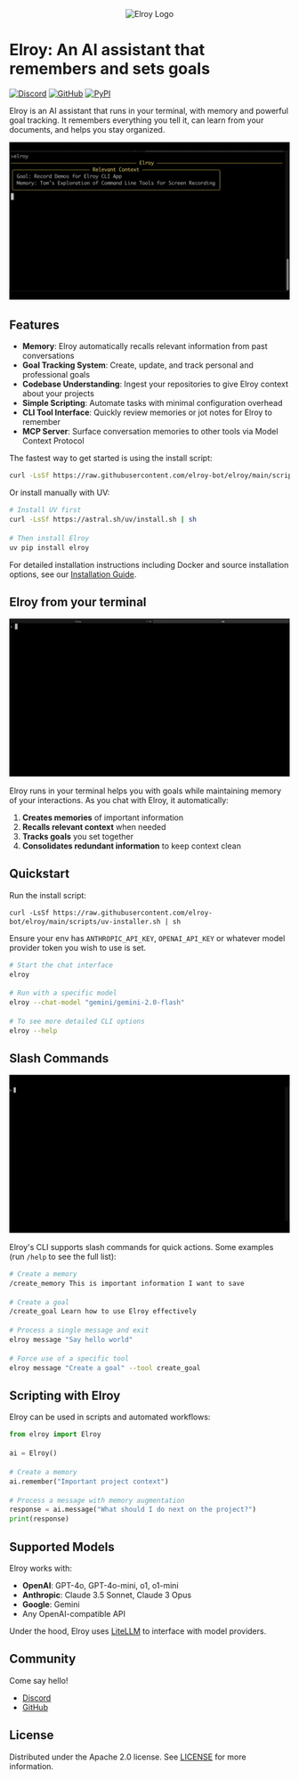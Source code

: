 <div align="center">
  <img src="images/logo_circle.png" alt="Elroy Logo" width="200"/>
</div>

# Elroy: An AI assistant that remembers and sets goals

[![Discord](https://img.shields.io/discord/1200684659277832293?color=7289DA&label=Discord&logo=discord&logoColor=white)](https://discord.gg/5PJUY4eMce)
[![GitHub](https://img.shields.io/github/stars/elroy-bot/elroy?style=social)](https://github.com/elroy-bot/elroy)
[![PyPI](https://img.shields.io/pypi/v/elroy)](https://pypi.org/project/elroy/)

Elroy is an AI assistant that runs in your terminal, with memory and powerful goal tracking. It remembers everything you tell it, can learn from your documents, and helps you stay organized.

![Goals Demo](images/goals_demo.gif)

## Features

- **Memory**: Elroy automatically recalls relevant information from past conversations
- **Goal Tracking System**: Create, update, and track personal and professional goals
- **Codebase Understanding**: Ingest your repositories to give Elroy context about your projects
- **Simple Scripting**: Automate tasks with minimal configuration overhead
- **CLI Tool Interface**: Quickly review memories or jot notes for Elroy to remember
- **MCP Server**: Surface conversation memories to other tools via Model Context Protocol

The fastest way to get started is using the install script:

```bash
curl -LsSf https://raw.githubusercontent.com/elroy-bot/elroy/main/scripts/install.sh | sh
```

Or install manually with UV:

```bash
# Install UV first
curl -LsSf https://astral.sh/uv/install.sh | sh

# Then install Elroy
uv pip install elroy
```

For detailed installation instructions including Docker and source installation options, see our [Installation Guide](installation.md).

## Elroy from your terminal

![Remember Command](images/remember_command.gif)

Elroy runs in your terminal helps you with goals while maintaining memory of your interactions. As you chat with Elroy, it automatically:

1. **Creates memories** of important information
2. **Recalls relevant context** when needed
3. **Tracks goals** you set together
4. **Consolidates redundant information** to keep context clean

## Quickstart

Run the install script:
```
curl -LsSf https://raw.githubusercontent.com/elroy-bot/elroy/main/scripts/uv-installer.sh | sh
```

Ensure your env has `ANTHROPIC_API_KEY`, `OPENAI_API_KEY` or whatever model provider token you wish to use is set.

```bash
# Start the chat interface
elroy

# Run with a specific model
elroy --chat-model "gemini/gemini-2.0-flash"

# To see more detailed CLI options
elroy --help
```

## Slash Commands

![Slash Commands](images/slash_commands.gif)

Elroy's CLI supports slash commands for quick actions. Some examples (run `/help` to see the full list):

```bash
# Create a memory
/create_memory This is important information I want to save

# Create a goal
/create_goal Learn how to use Elroy effectively

# Process a single message and exit
elroy message "Say hello world"

# Force use of a specific tool
elroy message "Create a goal" --tool create_goal
```

## Scripting with Elroy

Elroy can be used in scripts and automated workflows:

```python
from elroy import Elroy

ai = Elroy()

# Create a memory
ai.remember("Important project context")

# Process a message with memory augmentation
response = ai.message("What should I do next on the project?")
print(response)
```

## Supported Models

Elroy works with:

- **OpenAI**: GPT-4o, GPT-4o-mini, o1, o1-mini
- **Anthropic**: Claude 3.5 Sonnet, Claude 3 Opus
- **Google**: Gemini
- Any OpenAI-compatible API

Under the hood, Elroy uses [LiteLLM](https://www.litellm.ai/) to interface with model providers.


## Community

Come say hello!

- [Discord](https://discord.gg/5PJUY4eMce)
- [GitHub](https://github.com/elroy-bot/elroy)

## License

Distributed under the Apache 2.0 license. See [LICENSE](https://github.com/elroy-bot/elroy/blob/main/LICENSE) for more information.

